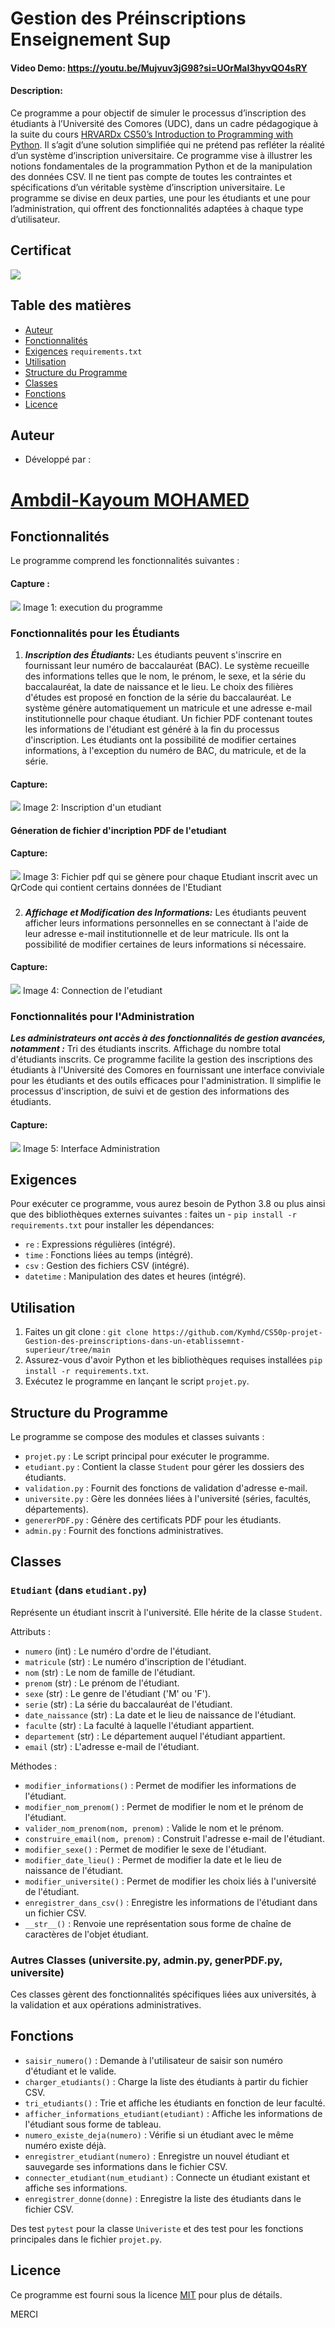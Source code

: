 # Gestion des Préinscriptions Enseignement Sup

#### Video Demo:  <https://youtu.be/Mujvuv3jG98?si=UOrMaI3hyvQO4sRY>

#### Description:
Ce programme a pour objectif de simuler le processus d’inscription des étudiants à l’Université des Comores (UDC), dans un cadre pédagogique à la suite du cours [HRVARDx CS50’s Introduction to Programming with Python](https://cs50.harvard.edu/python/2022/). Il s’agit d’une solution simplifiée qui ne prétend pas refléter la réalité d’un système d’inscription universitaire. Ce programme vise à illustrer les notions fondamentales de la programmation Python et de la manipulation des données CSV. Il ne tient pas compte de toutes les contraintes et spécifications d’un véritable système d’inscription universitaire. Le programme se divise en deux parties, une pour les étudiants et une pour l’administration, qui offrent des fonctionnalités adaptées à chaque type d’utilisateur.

## Certificat

<img src="projet/CS50Pcertificat.png" />

## Table des matières

- [Auteur](#auteur)
- [Fonctionnalités](#fonctionnalités) 
- [Exigences](#exigences) ``requirements.txt``
- [Utilisation](#utilisation)
- [Structure du Programme](#structure-du-programme)
- [Classes](#classes)
- [Fonctions](#fonctions)
- [Licence](#licence)

## Auteur
- Développé par : 
# [Ambdil-Kayoum MOHAMED](https://linktr.ee/Kayoummh)


## Fonctionnalités
Le programme comprend les fonctionnalités suivantes :

#### Capture :
<img src="projet/Capture_Menu.png" />
Image 1: execution du programme 
        
### Fonctionnalités pour les Étudiants
1. ***Inscription des Étudiants:*** 
Les étudiants peuvent s'inscrire en fournissant leur numéro de baccalauréat (BAC).
Le système recueille des informations telles que le nom, le prénom, le sexe, et la série du baccalauréat, la date de naissance et le lieu.
Le choix des filières d'études est proposé en fonction de la série du baccalauréat.
Le système génère automatiquement un matricule et une adresse e-mail institutionnelle pour chaque étudiant.
Un fichier PDF contenant toutes les informations de l'étudiant est généré à la fin du processus d'inscription.
Les étudiants ont la possibilité de modifier certaines informations, à l'exception du numéro de BAC, du matricule, et de la série.

#### Capture:
<img src="projet/Capture_inscription.png" />
Image 2: Inscription d'un etudiant

#### Géneration de fichier d'incription PDF de l'etudiant

#### Capture:
<img src="projet/2023XA657O.png" />
Image 3: Fichier pdf qui se gènere pour chaque Etudiant inscrit avec un QrCode qui contient certains données de l'Etudiant

###

2. ***Affichage et Modification des Informations:***
Les étudiants peuvent afficher leurs informations personnelles en se connectant à l'aide de leur adresse e-mail institutionnelle et de leur matricule.
Ils ont la possibilité de modifier certaines de leurs informations si nécessaire.

#### Capture:
<img src="projet/Capture_connection.png" />
Image 4: Connection de l'etudiant


### Fonctionnalités pour l'Administration
***Les administrateurs ont accès à des fonctionnalités de gestion avancées, notamment :***
Tri des étudiants inscrits.
Affichage du nombre total d'étudiants inscrits.
Ce programme facilite la gestion des inscriptions des étudiants à l'Université des Comores en fournissant une interface conviviale pour les étudiants et des outils efficaces pour l'administration. Il simplifie le processus d'inscription, de suivi et de gestion des informations des étudiants.

#### Capture:
<img src="projet/admin.jpg" />
Image 5: Interface Administration

## Exigences

Pour exécuter ce programme, vous aurez besoin de Python 3.8 ou plus ainsi que des bibliothèques externes suivantes :
faites un  - ``pip install -r requirements.txt`` pour installer les dépendances:

- `re` : Expressions régulières (intégré).
- `time` : Fonctions liées au temps (intégré).
- `csv` : Gestion des fichiers CSV (intégré).
- `datetime` : Manipulation des dates et heures (intégré).

## Utilisation

1. Faites un git clone : ``git clone https://github.com/Kymhd/CS50p-projet-Gestion-des-preinscriptions-dans-un-etablissemnt-superieur/tree/main``
2. Assurez-vous d'avoir Python et les bibliothèques requises installées ``pip install -r requirements.txt``.
3. Exécutez le programme en lançant le script `projet.py`.

## Structure du Programme

Le programme se compose des modules et classes suivants :

- `projet.py` : Le script principal pour exécuter le programme.
- `etudiant.py` : Contient la classe `Student` pour gérer les dossiers des étudiants.
- `validation.py` : Fournit des fonctions de validation d'adresse e-mail.
- `universite.py` : Gère les données liées à l'université (séries, facultés, départements).
- `genererPDF.py` : Génère des certificats PDF pour les étudiants.
- `admin.py` : Fournit des fonctions administratives.

## Classes

### `Etudiant` (dans `etudiant.py`)

Représente un étudiant inscrit à l'université. Elle hérite de la classe `Student`.

Attributs :
- `numero` (int) : Le numéro d'ordre de l'étudiant.
- `matricule` (str) : Le numéro d'inscription de l'étudiant.
- `nom` (str) : Le nom de famille de l'étudiant.
- `prenom` (str) : Le prénom de l'étudiant.
- `sexe` (str) : Le genre de l'étudiant ('M' ou 'F').
- `serie` (str) : La série du baccalauréat de l'étudiant.
- `date_naissance` (str) : La date et le lieu de naissance de l'étudiant.
- `faculte` (str) : La faculté à laquelle l'étudiant appartient.
- `departement` (str) : Le département auquel l'étudiant appartient.
- `email` (str) : L'adresse e-mail de l'étudiant.

Méthodes :
- `modifier_informations()` : Permet de modifier les informations de l'étudiant.
- `modifier_nom_prenom()` : Permet de modifier le nom et le prénom de l'étudiant.
- `valider_nom_prenom(nom, prenom)` : Valide le nom et le prénom.
- `construire_email(nom, prenom)` : Construit l'adresse e-mail de l'étudiant.
- `modifier_sexe()` : Permet de modifier le sexe de l'étudiant.
- `modifier_date_lieu()` : Permet de modifier la date et le lieu de naissance de l'étudiant.
- `modifier_universite()` : Permet de modifier les choix liés à l'université de l'étudiant.
- `enregistrer_dans_csv()` : Enregistre les informations de l'étudiant dans un fichier CSV.
- `__str__()` : Renvoie une représentation sous forme de chaîne de caractères de l'objet étudiant.

### Autres Classes (universite.py, admin.py, generPDF.py, universite)

Ces classes gèrent des fonctionnalités spécifiques liées aux universités, à la validation et aux opérations administratives.

## Fonctions

- `saisir_numero()` : Demande à l'utilisateur de saisir son numéro d'étudiant et le valide.
- `charger_etudiants()` : Charge la liste des étudiants à partir du fichier CSV.
- `tri_etudiants()` : Trie et affiche les étudiants en fonction de leur faculté.
- `afficher_informations_etudiant(etudiant)` : Affiche les informations de l'étudiant sous forme de tableau.
- `numero_existe_deja(numero)` : Vérifie si un étudiant avec le même numéro existe déjà.
- `enregistrer_etudiant(numero)` : Enregistre un nouvel étudiant et sauvegarde ses informations dans le fichier CSV.
- `connecter_etudiant(num_etudiant)` : Connecte un étudiant existant et affiche ses informations.
- `enregistrer_donne(donne)` : Enregistre la liste des étudiants dans le fichier CSV.

Des test ``pytest`` pour la classe ``Univeriste`` et des test pour les fonctions principales dans le fichier ``projet.py``.



## Licence

Ce programme est fourni sous la licence [MIT](LICENSE) pour plus de détails.



MERCI
